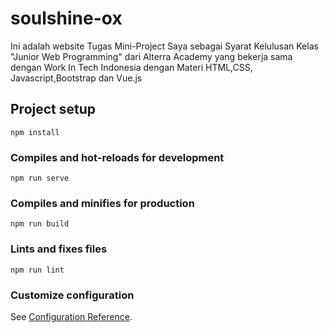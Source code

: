 # soulshine-ox

Ini adalah website Tugas Mini-Project Saya sebagai Syarat Kelulusan Kelas "Junior Web Programming" dari Alterra Academy yang bekerja sama dengan Work In Tech Indonesia
dengan Materi HTML,CSS, Javascript,Bootstrap dan Vue.js

## Project setup
```
npm install
```

### Compiles and hot-reloads for development
```
npm run serve
```

### Compiles and minifies for production
```
npm run build
```

### Lints and fixes files
```
npm run lint
```

### Customize configuration
See [Configuration Reference](https://cli.vuejs.org/config/).
